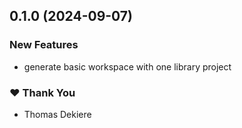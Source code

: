 ## 0.1.0 (2024-09-07)


### New Features

- generate basic workspace with one library project


### ❤️  Thank You

- Thomas Dekiere
